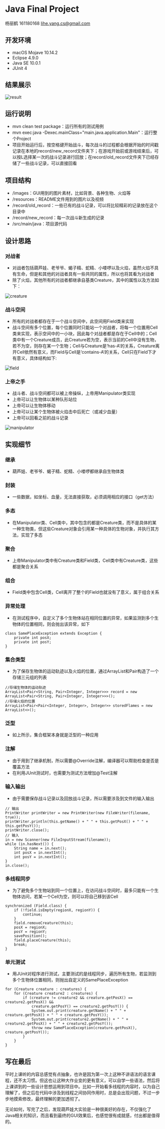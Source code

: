 # Java Final Project
杨丽鹤 161180168  <lihe.yang.cs@gmail.com>
## 开发环境
- macOS Mojave 10.14.2
- Eclipse 4.9.0
- Java SE  10.0.1
- JUnit 4

## 结果展示

![result](resources/result.gif)

## 运行说明
- mvn clean test package：运行所有的测试用例
- mvn exec:java -Dexec.mainClass="main.java.application.Main"：运行整个Project
- 项目开始运行后，按空格键开始战斗，每次战斗的过程都会根据开始的时间戳记录在本地的record/new\_record文件夹下；在游戏开始前或游戏结束后，可以按L选择某一次的战斗记录进行回放；在record/old\_record文件夹下已经存储了一些战斗记录，可以直接回看

## 项目结构
- /images：GUI用到的图片素材，比如背景、各种生物、火焰等
- /resources：README文件用到的图片以及视频
- /record/old\_record：一些已有的战斗记录，可以将比较精彩的记录放在这个目录中
- /record/new\_record：每一次战斗新生成的记录
- /src/main/java：项目源代码

## 设计思路
### 对战者
- 对战者包括葫芦娃、老爷爷、蝎子精、蛇精、小喽啰以及火焰，虽然火焰不具有生命，但是和其他的对战者具有一些共同的属性，所以也将其看为对战者
- 除了火焰，其他所有的对战者都继承自基类Creature，其中的属性以及方法如下：

![creature](resources/creature.png)

### 战斗空间
- 所有的对战者都存在于一个战斗空间中，此空间用Field类来实现
- 战斗空间有多个位置，每个位置同时只能站一个对战者，将每一个位置用Cell类来实现，表示空间中的一小块，因此每个对战者都是存在于Cell中的；Cell类中有一个Creature成员，此Creature若为空，表示当前的Cell中没有生物，若不为空，则存在某一个生物；Cell与Creature是‘has-A’的关系，Creature离开Cell依然有意义，而Field与Cell是‘contains-A’的关系，Cell只在Field下才有意义，具体结构如下:

![field](resources/field.png)

### 上帝之手
- 战斗者、战斗空间都可以被上帝操纵，上帝用Manipulator类实现
- 上帝可以让生物体以某种队形站位
- 上帝可以让生物体移动
- 上帝可以让某个生物体被火焰击中后死亡（或减少血量）
- 上帝可以回看之前的战斗记录

![manipulator](resources/manipulator.png)


## 实现细节
### 继承
- 葫芦娃、老爷爷、蝎子精、蛇精、小喽啰都继承自生物体类

### 封装
- 一些数据，如坐标、血量，无法直接获取，必须调用相应的接口（get方法）

### 多态
- 在Manipulator类、Cell类中，其中包含的都是Creature类，而不是具体的某一种生物类，但这些Creature对象会引用某一种具体的生物对象，并执行其方法，实现了多态

### 聚合
- 上帝Manipulator类中有Creature类和Field类，Cell类中有Creature类，这些都是聚合关系

### 组合
- Field类中包含Cell类，Cell离开了整个的Field也就没有了意义，属于组合关系

### 异常处理
- 在测试程序中，自定义了多个生物体站在相同位置的异常，如果监测到多个生物体的位置相同，则会抛出该异常，如下
```
class SamePlaceException extends Exception {
	private int posX;  
	private int posY;  
}
```

### 集合类型
- 为了保存生物体的运动轨迹以及火焰的位置，通过ArrayList和Pair构造了一个存储三元组的列表
```
//存储生物体的运动轨迹
ArrayList<Pair<String, Pair<Integer, Integer>>> record = new ArrayList<Pair<String, Pair<Integer, Integer>>>();
//存储火焰的位置
ArrayList<Pair<Pair<Integer, Integer>, Integer>> storedFlames = new ArrayList<>();
```

### 泛型
- 如上所示，集合框架本身就是泛型的一种应用

### 注解
- 由于用到了继承机制，所以需要@Override注解，编译器可以帮助检查是否是覆盖方法
- 在利用JUnit测试时，也需要为测试方法增加@Test注解

### 输入输出
- 由于需要保存战斗记录以及回放战斗记录，所以需要涉及到文件的输入输出
```
// 输出
PrintWriter printWriter = new PrintWriter(new FileWriter(filename, true));
printWriter.println(this.getName() + " " + this.getPosX() + " " + this.getPosY());
printWriter.close();
// 输入
in = new Scanner(new FileInputStream(filename));
while (in.hasNext()) {
	String name = in.next();
	int posX = in.nextInt();
	int posY = in.nextInt();
}
in.close();
```

### 多线程同步
- 为了避免多个生物站到同一个位置上，在访问战斗空间时，最多只能有一个生物体访问，若某一个Cell为空，则可以将自己移到该Cell
```
synchronized (Field.class) {
	if (!field.isEmpty(regionX, regionY)) {
		continue;
	}
	field.removeCreature(this);
	posX = regionX;
	posY = regionY;
	savePosition();
	field.placeCreature(this);
	break;
}
```

### 单元测试
- 用JUnit对程序进行测试，主要测试的是线程同步，遍历所有生物，若监测到多个生物体位置相同，则抛出自定义的SamePlaceException
```
for (Creature creature : creatures) {
	for (Creature creature2 : creatures) {
		if (creature != creature2 && creature.getPosX() == creature2.getPosX() && 
			creature.getPosY() == creature2.getPosY()) {
			System.out.print(creature.getName() + " " + creature.getPosX() + " " + creature.getPosY());
			System.out.print(creature2.getName() + " " + creature2.getPosX() + " " + creature2.getPosY());
			throw new SamePlaceException(creature.getPosX(), creature.getPosY());
		}
	}
}
```

## 写在最后
平时上课听的内容总感觉有点抽象，也许是因为第一次上这种不讲语法的语言课程，还不太习惯。但这也让这种大作业变的更有意义，可以自学一些语法，然后将上课讲到的一些设计思想运用到项目中。比如一开始看多线程的内容时，以为自己理解了，但之后在代码中涉及到线程之间协同作用时，总是会出现问题，不过一步步地摸索修改，最终理解的更加透彻了。

无论如何，写完了之后，发现葫芦娃大实验是一种很美好的存在，不仅强化了Java相关的知识，而且看到最终的GUI效果后，也感觉很有成就感，付出都是值得的。

